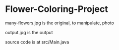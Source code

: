 # Flower-Coloring-Project

many-flowers.jpg is the original, to manipulate, photo

output.jpg is the output

source code is at src/Main.java
